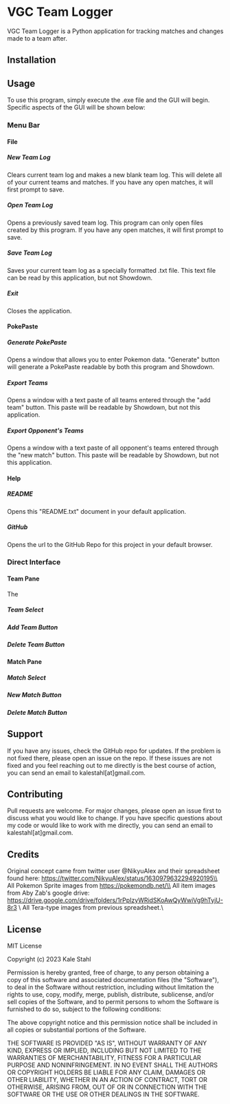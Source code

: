 
# VGC Team Logger

VGC Team Logger is a Python application for tracking matches and changes made to a team after.

## Installation


## Usage

To use this program, simply execute the .exe file and the GUI will begin. Specific aspects of the GUI will be shown below:

### Menu Bar
#### File
##### New Team Log
Clears current team log and makes a new blank team log. This will delete all of your current teams and matches. If you have any open matches, it will first prompt to save.
##### Open Team Log
Opens a previously saved team log. This program can only open files created by this program. If you have any open matches, it will first prompt to save.
##### Save Team Log
Saves your current team log as a specially formatted .txt file.
This text file can be read by this application, but not Showdown.
##### Exit
Closes the application.

#### PokePaste
##### Generate PokePaste
Opens a window that allows you to enter Pokemon data. "Generate" button will generate a PokePaste readable by both this program and Showdown.
##### Export Teams
Opens a window with a text paste of all teams entered through the "add team" button. This paste will be readable by Showdown, but not this application.
##### Export Opponent's Teams
Opens a window with a text paste of all opponent's teams entered through the "new match" button. This paste will be readable by Showdown, but not this application.
#### Help
##### README
Opens this "README.txt" document in your default application.
##### GitHub
Opens the url to the GitHub Repo for this project in your default browser.

### Direct Interface
#### Team Pane
The
##### Team Select
##### Add Team Button
##### Delete Team Button
#### Match Pane
##### Match Select
##### New Match Button
##### Delete Match Button

## Support

If you have any issues, check the GitHub repo for updates. If the problem is not fixed there,
please open an issue on the repo. If these issues are not fixed and you feel reaching out to me directly is the
best course of action, you can send an email to kalestahl[at]gmail.com.

## Contributing

Pull requests are welcome. For major changes, please open an issue first
to discuss what you would like to change. If you have specific questions about my
code or would like to work with me directly, you can send an email to kalestahl[at]gmail.com.

## Credits
Original concept came from twitter user @NikyuAlex and their spreadsheet found here:
https://twitter.com/NikyuAlex/status/1630979632294920195\\
All Pokemon Sprite images from https://pokemondb.net/\\
All item images from Aby Zab's google drive:
https://drive.google.com/drive/folders/1rPpIzyWRidSKoAwQyWwiVg9hTyjU-8r3 \\
All Tera-type images from previous spreadsheet.\\

## License

MIT License

Copyright (c) 2023 Kale Stahl

Permission is hereby granted, free of charge, to any person obtaining a copy
of this software and associated documentation files (the "Software"), to deal
in the Software without restriction, including without limitation the rights
to use, copy, modify, merge, publish, distribute, sublicense, and/or sell
copies of the Software, and to permit persons to whom the Software is
furnished to do so, subject to the following conditions:

The above copyright notice and this permission notice shall be included in all
copies or substantial portions of the Software.

THE SOFTWARE IS PROVIDED "AS IS", WITHOUT WARRANTY OF ANY KIND, EXPRESS OR
IMPLIED, INCLUDING BUT NOT LIMITED TO THE WARRANTIES OF MERCHANTABILITY,
FITNESS FOR A PARTICULAR PURPOSE AND NONINFRINGEMENT. IN NO EVENT SHALL THE
AUTHORS OR COPYRIGHT HOLDERS BE LIABLE FOR ANY CLAIM, DAMAGES OR OTHER
LIABILITY, WHETHER IN AN ACTION OF CONTRACT, TORT OR OTHERWISE, ARISING FROM,
OUT OF OR IN CONNECTION WITH THE SOFTWARE OR THE USE OR OTHER DEALINGS IN THE
SOFTWARE.